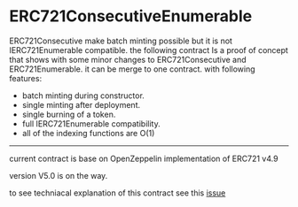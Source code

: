 # ERC721ConsecutiveEnumerable
ERC721Consecutive make batch minting possible but it is not IERC721Enumerable compatible.
the following contract Is a proof of concept that shows with some minor changes to ERC721Consecutive and ERC721Enumerable.
it can be merge to one contract. with following features:

- batch minting during constructor.
- single minting after deployment.
- single burning of a token.
- full IERC721Enumerable compatibility.
- all of the indexing functions are O(1)
----
current contract is base on OpenZeppelin implementation of ERC721 v4.9

version V5.0 is on the way.

to see techniacal explanation of this contract see this [issue](https://github.com/OpenZeppelin/openzeppelin-contracts/issues/3985)
